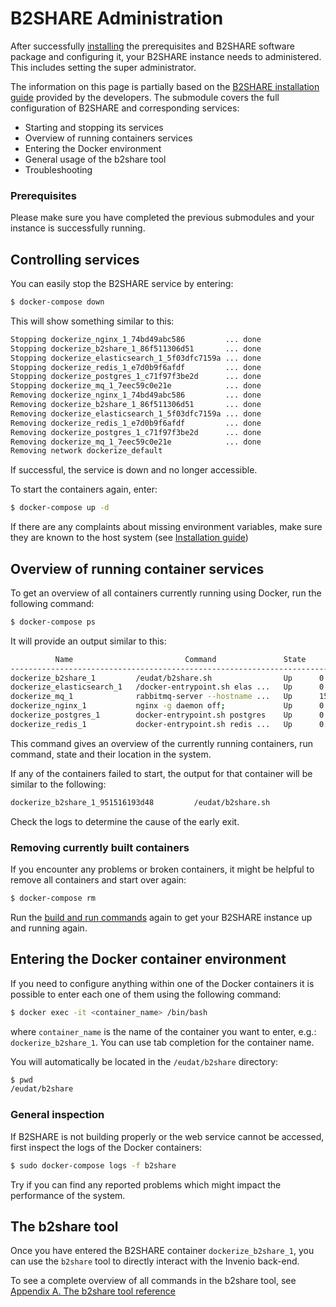 # B2SHARE Administration
After successfully [installing](05_Installation.md) the prerequisites and B2SHARE software package and configuring it, your B2SHARE instance needs to administered. This includes setting the super administrator.

The information on this page is partially based on the [B2SHARE installation guide](https://github.com/EUDAT-B2SHARE/b2share/blob/evolution/INSTALL.rst) provided by the developers. The submodule covers the full configuration of B2SHARE and corresponding services:
- Starting and stopping its services
- Overview of running containers services
- Entering the Docker environment
- General usage of the b2share tool
- Troubleshooting

### Prerequisites
Please make sure you have completed the previous submodules and your instance is successfully running.

## Controlling services
You can easily stop the B2SHARE service by entering:

```sh
$ docker-compose down
```

This will show something similar to this:

```sh
Stopping dockerize_nginx_1_74bd49abc586         ... done
Stopping dockerize_b2share_1_86f511306d51       ... done
Stopping dockerize_elasticsearch_1_5f03dfc7159a ... done
Stopping dockerize_redis_1_e7d0b9f6afdf         ... done
Stopping dockerize_postgres_1_c71f97f3be2d      ... done
Stopping dockerize_mq_1_7eec59c0e21e            ... done
Removing dockerize_nginx_1_74bd49abc586         ... done
Removing dockerize_b2share_1_86f511306d51       ... done
Removing dockerize_elasticsearch_1_5f03dfc7159a ... done
Removing dockerize_redis_1_e7d0b9f6afdf         ... done
Removing dockerize_postgres_1_c71f97f3be2d      ... done
Removing dockerize_mq_1_7eec59c0e21e            ... done
Removing network dockerize_default
```

If successful, the service is down and no longer accessible.

To start the containers again, enter:

```sh
$ docker-compose up -d
```

If there are any complaints about missing environment variables, make sure they are known to the host system (see [Installation guide](04_Installation.md#set-environment-variables))

## Overview of running container services
To get an overview of all containers currently running using Docker, run the following command:

```sh
$ docker-compose ps
```

It will provide an output similar to this:

```sh
          Name                         Command               State                                              Ports
----------------------------------------------------------------------------------------------------------------------------------------------------------------
dockerize_b2share_1         /eudat/b2share.sh                Up      0.0.0.0:32795->5000/tcp
dockerize_elasticsearch_1   /docker-entrypoint.sh elas ...   Up      0.0.0.0:32793->9200/tcp, 0.0.0.0:32792->9300/tcp
dockerize_mq_1              rabbitmq-server --hostname ...   Up      15671/tcp, 0.0.0.0:32789->15672/tcp, 25672/tcp, 4369/tcp, 5671/tcp, 0.0.0.0:32790->5672/tcp
dockerize_nginx_1           nginx -g daemon off;             Up      0.0.0.0:443->443/tcp, 0.0.0.0:80->80/tcp
dockerize_postgres_1        docker-entrypoint.sh postgres    Up      0.0.0.0:32794->5432/tcp
dockerize_redis_1           docker-entrypoint.sh redis ...   Up      0.0.0.0:32791->6379/tcp
```

This command gives an overview of the currently running containers, run command, state and their location in the system.

If any of the containers failed to start, the output for that container will be similar to the following:

```sh
dockerize_b2share_1_951516193d48         /eudat/b2share.sh                Exit 1
```

Check the logs to determine the cause of the early exit.

### Removing currently built containers
If you encounter any problems or broken containers, it might be helpful to remove all containers and start over again:

```sh
$ docker-compose rm
```

Run the [build and run commands](04_Installation.md#building-and-running-b2share) again to get your B2SHARE instance up and running again.

## Entering the Docker container environment
If you need to configure anything within one of the Docker containers it is possible to enter each one of them using the following command:

```sh
$ docker exec -it <container_name> /bin/bash
```

where `container_name` is the name of the container you want to enter, e.g.: `dockerize_b2share_1`. You can use tab completion for the container name.

You will automatically be located in the `/eudat/b2share` directory:

```sh
$ pwd
/eudat/b2share
```

### General inspection
If B2SHARE is not building properly or the web service cannot be accessed, first inspect the logs of the Docker containers:

```sh
$ sudo docker-compose logs -f b2share
```

Try if you can find any reported problems which might impact the performance of the system.

## The b2share tool
Once you have entered the B2SHARE container `dockerize_b2share_1`, you can use the `b2share` tool to directly interact with the Invenio back-end.

To see a complete overview of all commands in the b2share tool, see [Appendix A. The b2share tool reference](A_b2share_Tool_Reference.md)

